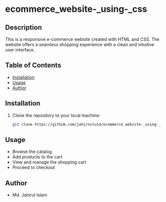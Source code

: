 # ecommerce_website-_using-_css

## Description
This is a responsive e-commerce website created with HTML and CSS. The website offers a seamless shopping experience with a clean and intuitive user interface.

## Table of Contents
- [Installation](#installation)
- [Usage](#usage)
- [Author](#author)

## Installation
1. Clone the repository to your local machine:
   ```bash
   git clone https://github.com/jahirnstu14/ecommerce_website-_using-_css.git


## Usage
- Browse the catalog
- Add products to the cart
- View and manage the shopping cart
- Proceed to checkout

## Author
- Md. Jahirul lslam

